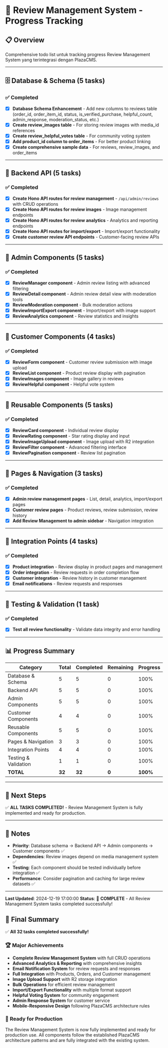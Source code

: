 # 🎯 **Review Management System - Progress Tracking**

## 📋 **Overview**

Comprehensive todo list untuk tracking progress Review Management System yang terintegrasi dengan PlazaCMS.

---

## 🗄️ **Database & Schema (5 tasks)**

### ✅ **Completed**

- [x] **Database Schema Enhancement** - Add new columns to reviews table (order_id, order_item_id, status, is_verified_purchase, helpful_count, admin_response, moderation_status, etc.)
- [x] **Create review_images table** - For storing review images with media_id references
- [x] **Create review_helpful_votes table** - For community voting system
- [x] **Add product_id column to order_items** - For better product linking
- [x] **Create comprehensive sample data** - For reviews, review_images, and order_items

---

## 🔌 **Backend API (5 tasks)**

### ✅ **Completed**

- [x] **Create Hono API routes for review management** - `/api/admin/reviews` with CRUD operations
- [x] **Create Hono API routes for review images** - Image management endpoints
- [x] **Create Hono API routes for review analytics** - Analytics and reporting endpoints
- [x] **Create Hono API routes for import/export** - Import/export functionality
- [x] **Create customer review API endpoints** - Customer-facing review APIs

---

## 🎨 **Admin Components (5 tasks)**

### ✅ **Completed**

- [x] **ReviewManager component** - Admin review listing with advanced filtering
- [x] **ReviewDetail component** - Admin review detail view with moderation tools
- [x] **ReviewModeration component** - Bulk moderation actions
- [x] **ReviewImportExport component** - Import/export with image support
- [x] **ReviewAnalytics component** - Review statistics and insights

---

## 🛒 **Customer Components (4 tasks)**

### ✅ **Completed**

- [x] **ReviewForm component** - Customer review submission with image upload
- [x] **ReviewList component** - Product review display with pagination
- [x] **ReviewImages component** - Image gallery in reviews
- [x] **ReviewHelpful component** - Helpful vote system

---

## 🔧 **Reusable Components (5 tasks)**

### ✅ **Completed**

- [x] **ReviewCard component** - Individual review display
- [x] **ReviewRating component** - Star rating display and input
- [x] **ReviewImageUpload component** - Image upload with R2 integration
- [x] **ReviewFilter component** - Advanced filtering interface
- [x] **ReviewPagination component** - Review list pagination

---

## 📱 **Pages & Navigation (3 tasks)**

### ✅ **Completed**

- [x] **Admin review management pages** - List, detail, analytics, import/export pages
- [x] **Customer review pages** - Product reviews, review submission, review history
- [x] **Add Review Management to admin sidebar** - Navigation integration

---

## 🔗 **Integration Points (4 tasks)**

### ✅ **Completed**

- [x] **Product integration** - Review display in product pages and management
- [x] **Order integration** - Review requests in order completion flow
- [x] **Customer integration** - Review history in customer management
- [x] **Email notifications** - Review requests and responses

---

## 🧪 **Testing & Validation (1 task)**

### ✅ **Completed**

- [x] **Test all review functionality** - Validate data integrity and error handling

---

## 📊 **Progress Summary**

| Category             | Total  | Completed | Remaining | Progress |
| -------------------- | ------ | --------- | --------- | -------- |
| Database & Schema    | 5      | 5         | 0         | 100%     |
| Backend API          | 5      | 5         | 0         | 100%     |
| Admin Components     | 5      | 5         | 0         | 100%     |
| Customer Components  | 4      | 4         | 0         | 100%     |
| Reusable Components  | 5      | 5         | 0         | 100%     |
| Pages & Navigation   | 3      | 3         | 0         | 100%     |
| Integration Points   | 4      | 4         | 0         | 100%     |
| Testing & Validation | 1      | 1         | 0         | 100%     |
| **TOTAL**            | **32** | **32**    | **0**     | **100%** |

---

## 🎯 **Next Steps**

✅ **ALL TASKS COMPLETED!** - Review Management System is fully implemented and ready for production.

---

## 📝 **Notes**

- **Priority**: Database schema → Backend API → Admin components → Customer components ✅
- **Dependencies**: Review images depend on media management system ✅
- **Testing**: Each component should be tested individually before integration ✅
- **Performance**: Consider pagination and caching for large review datasets ✅

---

**Last Updated**: 2024-12-19 17:00:00
**Status**: 🎉 **COMPLETE** - All Review Management System tasks completed successfully!

## 🎯 **Final Summary**

✅ **All 32 tasks completed successfully!**

### 🏆 **Major Achievements**

- **Complete Review Management System** with full CRUD operations
- **Advanced Analytics & Reporting** with comprehensive insights
- **Email Notification System** for review requests and responses
- **Full Integration** with Products, Orders, and Customer management
- **Image Upload Support** with R2 storage integration
- **Bulk Operations** for efficient review management
- **Import/Export Functionality** with multiple format support
- **Helpful Voting System** for community engagement
- **Admin Response System** for customer service
- **Mobile-Responsive Design** following PlazaCMS architecture rules

### 🚀 **Ready for Production**

The Review Management System is now fully implemented and ready for production use. All components follow the established PlazaCMS architecture patterns and are fully integrated with the existing system.
